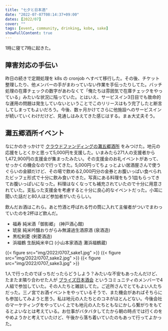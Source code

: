 ```yaml
---
title: "七夕と日本酒"
date: "2022-07-07T08:14:37+09:00"
dates: [2022/07]
cover: ""
tags: [event, community, drinking, kobe, sake]
showFullContent: true
---
```


1時に寝て7時に起きた。

## 障害対応の手伝い

昨日の続きで定期処理を k8s の cronjob へすべて移行した。その後、チケット整理したり、他メンバーの手がまわっていない作業を手伝ったりしてた。バッチ処理の在庫チェックの数字があわなくて「俺たちは雰囲気で在庫チェックをやっている」みたいな状況に陥っていた。とはいえ、サービスイン3日目でも致命的な運用の問題は発生していないということでこのリリースはもう完了したと断言してしまってもよいだろう。今後、数ヶ月かけてさらに他施設へのサービスインが続いていくわけだけど、見通しはみえてきた感じはする。まぁ大丈夫そう。

## 灘五郷酒所イベント

なにかのきっかけで [クラウドファンディングの灘五郷酒所](https://camp-fire.jp/projects/view/585844) をみつけた。地元の応援をしとくかと思って5,000円を支援した。いまみたら271人の支援者から1,472,900円の支援金が集まったみたい。その支援金のお礼イベントがあって、せっかくの機会なので行ってきた。5,000円ってちょっとよい居酒屋さんで使うぐらいの金額だけど、その場で飲める2,000円分の金券とお腹いっぱい食べられたビッフェ形式で十分に飲み食いできた。写真にある料理をもう1皿もらってきてお腹いっぱいになった。料理はなくなっても補充されていたので十分に用意されていた。支払った支援金を考慮すると十分に良心的なイベントだった。小耳に聞いた話だと80人ほど参加者がいたらしい。

飲んだお酒はこれら。あと竹酒と呼ばれる竹の筒に入れて主催者がついでまわっていたのを2杯ほど飲んだ。

* 福寿 純米酒「御影郷」 (神戸酒心館)
* 琥泉 純米吟醸おりがらみ無濾過生酒原酒 (泉酒造)
* 黒松剣菱 (剣菱酒造)
* 浜福鶴 生酛純米辛口 (小山本家酒造 灘浜福鶴蔵)

{{< figure src="img/2022/0707_sake1.jpg" >}}
{{< figure src="img/2022/0707_sake2.jpg" >}}
{{< figure src="img/2022/0707_sake3.jpg" >}}

1人で行ったのでぼっちだったらどうしよう？みたいな不安もあったんだけど、たまたま隣り合わせた人が [プライズ日本酒会](https://www.instagram.com/nihonsyu_kai/) というコミュニティのメンバーで4人組で参加していた。その人たちと雑談してた。ご近所さんでとてもよい人たちだった。三ノ宮でお酒イベントをやっているそうで、また機会があればそちらにも参加してみようと思う。私は地元の人たちとのコネがほとんどない。今後会社のマーケティングをやっていく上でも地元の人たちともなにかしら繋がりをもてるとよいなとは考えている。お仕事がバタバタしてたから朝の時点では行くのをやめようかと考えていたけど、午後から落ち着いていたのもあって行ってよかった。
